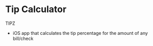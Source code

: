 # Tip Calculator

TIPZ

- iOS app that calculates the tip percentage for the amount of any bill/check
